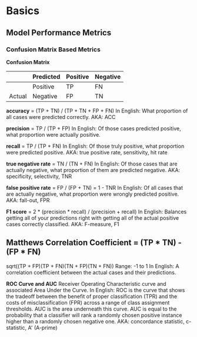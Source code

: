 # Basics

## Model Performance Metrics

### Confusion Matrix Based Metrics

**Confusion Matrix**

|            | Predicted  | Positive    | Negative
|------------|------------|------------ | -------------
|            | Positive   | TP          | FN
| Actual     | Negative   | FP          | TN

**accuracy** = (TP + TN) / (TP + TN + FP + FN)
In English: What proportion of all cases were predicted correctly.
AKA: ACC

**precision** = TP / (TP + FP)
In English: Of those cases predicted positive, what proportion were actually positive.

**recall** = TP / (TP + FN)
In English: Of those truly positive, what proportion were predicted positive.
AKA: true positive rate, sensitivity, hit rate

**true negative rate** = TN / (TN + FN)
In English: Of those cases that are actually negative, what proportion of them are predicted negative.
AKA: specificity, selectivity, TNR

**false positive rate** = FP / (FP + TN) = 1 - TNR
In English: Of all cases that are actually negative, what proportion were wrongly predicted positive.
AKA: fall-out, FPR

**F1 score** = 2 * (precision * recall) / (precision + recall)
In English: Balances getting all of your predictions right with getting all of the actual positive cases correctly classified.
AKA: F-measure, F1

**Matthews Correlation Coefficient** =
          (TP * TN) - (FP * FN)
------------------------------------------
sqrt((TP + FP)(TP + FN)(TN + FP)(TN + FN))
Range: -1 to 1
In English: A correlation coefficient between the actual cases and their predictions.

**ROC Curve and AUC**
Receiver Operating Characteristic curve and associated Area Under the Curve.
In English: ROC is the curve that shows the tradeoff between the benefit of proper classification (TPR) and the costs of misclassification (FPR) across a range of class assignment thresholds.
AUC is the area underneath this curve.
AUC is equal to the probability that a classifier will rank a randomly chosen positive instance higher than a randomly chosen negative one.
AKA: concordance statistic, c-statistic, A' (A-prime)
